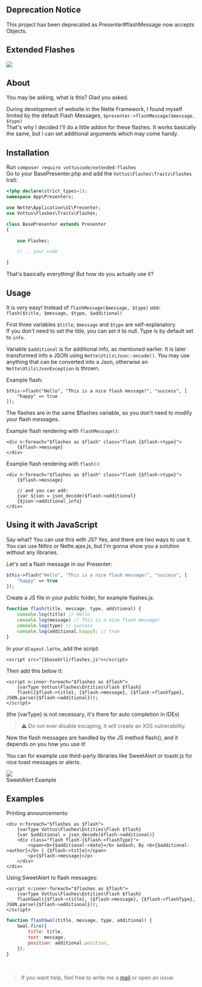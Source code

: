 ## Deprecation Notice

This project has been deprecated as Presenter#flashMessage now accepts Objects.

## Extended Flashes
<img src="https://vottuscode.github.io/ExtendedFlashes/additional_fmessage.png" />
<br/>

## About
You may be asking, what is this? Glad you asked.

During development of website in the Nette Framework, I found myself limited by the default Flash Messages, `$presenter->flashMessage($message, $type)`
<br>That's why I decided I'll do a little addon for these flashes. It works basically the same, but I can set additional arguments which may come handy.

## Installation
Run `composer require vottuscode/extended-flashes`
<br>Go to your BasePresenter.php and add the `Vottus\Flashes\Traits\Flashes` trait:
```php
<?php declare(strict_types=1);
namespace App\Presenters;

use Nette\Application\UI\Presenter;
use Vottus\Flashes\Traits\Flashes;

class BasePresenter extends Presenter
{

    use Flashes;

    // .. your code

}
```
That's basically everything! But how do you actually use it?

## Usage
It is very easy! Instead of `flashMessage($message, $type)` use: `flash($title, $message, $type, $additional)`

First three variables `$title`, `$message` and `$type` are self-explanatory.<br>
If you don't need to set the title, you can set it to null. Type is by default set to `info`.

Variable `$additional` is for additional info, as mentioned earlier. It is later transformed info a JSON using `Nette\Utils\Json::encode()`.
You may use anything that can be converted into a Json, otherwise an `Nette\Utils\JsonException` is thrown.

Example flash:
```
$this->flash("Hello", "This is a nice flash message!", "success", [
    "happy" => true
]);
```
The flashes are in the same $flashes variable, so you don't need to modify your flash messages.

Example flash rendering with `flashMessage()`:
```latte
<div n:foreach="$flashes as $flash" class="flash {$flash->type}">
	{$flash->message}
</div>
```

Example flash rendering with `flash()`:
```latte
<div n:foreach="$flashes as $flash" class="flash {$flash->type}">
	{$flash->message}
	
	// and you can add:
	{var $json = json_decode($flash->additional}
	{$json->additional_info}
</div>
```


## Using it with JavaScript
Say what? You can use this with JS? Yes, and there are two ways to use it.
You can use Nittro or Nette.ajax.js, but I'm gonna show you a solution without any libraries.

Let's set a flash message in our Presenter:
```php
$this->flash("Hello", "This is a nice flash message!", "success", [
    "happy" => true
]);
```

Create a JS file in your public folder, for example flashes.js:
```js
function flash(title, message, type, additional) {
    console.log(title) // Hello
    console.log(message) // This is a nice flash message!
    console.log(type) // success
    console.log(additional.happy); // true
}
```

In your `@layout.latte`, add the script:
```latte
<script src="{$baseUrl}/flashes.js"></script>
```
Then add this below it:
```latte
<script n:inner-foreach="$flashes as $flash">
	{varType Vottus\Flashes\Entities\Flash $flash}
	flash({$flash->title}, {$flash->message}, {$flash->flashType}, JSON.parse({$flash->additional}));
</script>
```
(the {varType} is not necessary, it's there for auto completion in IDEs)
> :warning: Do not ever disable escaping, it will create an XSS vulnerability.

Now the flash messages are handled by the JS method flash(), and it depends on you how you use it!

You can for example use third-party libraries like SweetAlert or toastr.js for nice toast messages or alerts.

<img src="https://vottuscode.github.io/ExtendedFlashes/js_fmessage.png" />
<br/>SweetAlert Example

## Examples

Printing announcements:
```latte
<div n:foreach="$flashes as $flash">
    {varType Vottus\Flashes\Entities\Flash $flash}
    {var $additional = json_decode($flash->additional)}
    <div class="flash flash-{$flash->flashType}">
        <span><b>{$additional->date}</b> &ndash; By <b>{$additional->author}</b> | {$flash->title}</span>
        <p>{$flash->message}</p>
    </div>
</div>          
```

Using SweetAlert to flash messages:
```latte
<script n:inner-foreach="$flashes as $flash">
    {varType Vottus\Flashes\Entities\Flash $flash}
    flashSwal({$flash->title}, {$flash->message}, {$flash->flashType}, JSON.parse({$flash->additional}));
</script>
```
```js
function flashSwal(title, message, type, additional) {
    Swal.fire({
        title: title,
        text: message,
        position: additional.position,
    });
}
```
<br>

> If you want help, feel free to write me a [mail](mailto:vottus@vott.us) or open an issue.

